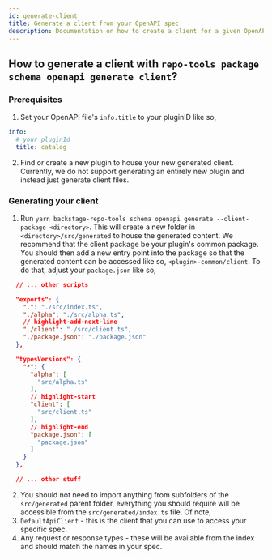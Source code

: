 ```yaml
---
id: generate-client
title: Generate a client from your OpenAPI spec
description: Documentation on how to create a client for a given OpenAPI spec
---
```


## How to generate a client with `repo-tools package schema openapi generate client`?

### Prerequisites

1. Set your OpenAPI file's `info.title` to your pluginID like so,

```yaml
info:
  # your pluginId
  title: catalog
```

2. Find or create a new plugin to house your new generated client. Currently, we do not support generating an entirely new plugin and instead just generate client files.

### Generating your client

1. Run `yarn backstage-repo-tools schema openapi generate --client-package <directory>`. This will create a new folder in `<directory>/src/generated` to house the generated content. We recommend that the client package be your plugin's common package. You should then add a new entry point into the package so that the generated content can be accessed like so, `<plugin>-common/client`. To do that, adjust your `package.json` like so,

```json
  // ... other scripts

  "exports": {
    ".": "./src/index.ts",
    "./alpha": "./src/alpha.ts",
    // highlight-add-next-line
    "./client": "./src/client.ts",
    "./package.json": "./package.json"
  },

  "typesVersions": {
    "*": {
      "alpha": [
        "src/alpha.ts"
      ],
      // highlight-start
      "client": [
        "src/client.ts"
      ],
      // highlight-end
      "package.json": [
        "package.json"
      ]
    }
  },

  // ... other stuff
```

2. You should not need to import anything from subfolders of the `src/generated` parent folder, everything you should require will be accessible from the `src/generated/index.ts` file. Of note,
1. `DefaultApiClient` - this is the client that you can use to access your specific spec.
1. Any request or response types - these will be available from the index and should match the names in your spec.
